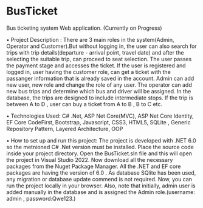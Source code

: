 # BusTicket
Bus ticketing system Web application. (Currently on Progress)

• Project Description : There are 3 main roles in the system(Admin, Operator and Customer).But without logging in, the user can also search for trips with trip details(departure - arrival point, travel date) and after the selecting the suitable trip, can proceed to seat selection. The user passes the payment stage and accesses the ticket. If the user is registered and logged in, user having the customer role, can get a ticket with the passanger information that is already saved in the account. Admin can add new user, new role and change the role of any user. The operator can add new bus trips and determine which bus and driver will be assigned. In the database, the trips are designed to include intermediate stops. If the trip is between A to D , user can buy a ticket from A to B , B to C etc.

• Technologies Used: C# .Net, ASP Net Core(MVC), ASP Net Core Identity, EF Core CodeFirst, Bootstrap,  Javascript, CSS3, HTML5, SQLite , Generic Repository Pattern, Layered Architecture, OOP

• How to set up and run this project: The project is developed with .NET 6.0 so the metnioned C# .Net version must be installed. Place the source code inside your project directory. Open the BusTicket.sln file and this will open the project in Visual Studio 2022. Now download all the necessary packages from the Nuget Package Manager. All the .NET and EF core packages are having the version of 6.0 . As database SQlite has been used, any migration or database update commend is not required. Now, you can run the project locally in your browser. Also, note that initially, admin user is added manually in the database and is assigned the Admin role.(username: admin , password:Qwe123.)

